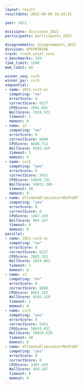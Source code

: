 ```yaml
---
layout: result
resultdate: 2022-08-08 10:24:15

year: 2022

divisions: divisions_2022
participants: participants_2022

disagreements: disagreements_2022
division: UFFPDTNIRA
track: track_unsat_core
n_benchmarks: 319
time_limit: 1200
mem_limit: 60

winner_seq: cvc5
winner_par: cvc5
sequential:
- name: 2021-cvc5-uc
  competing: "no"
  errorScore: 0
  correctScore: 6227
  CPUScore: 2001.841
  WallScore: 2024.922
  timeout: 1
  memout: 0
- name: z3
  competing: "no"
  errorScore: 0
  correctScore: 6060
  CPUScore: 6600.712
  WallScore: 6593.459
  timeout: 2
  memout: 0
- name: cvc5
  competing: "yes"
  errorScore: 0
  correctScore: 5451
  CPUScore: 59026.731
  WallScore: 59031.209
  timeout: 48
  memout: 0
- name: UltimateEliminator+MathSAT
  competing: "yes"
  errorScore: 0
  correctScore: 0
  CPUScore: 1487.343
  WallScore: 904.167
  timeout: 0
  memout: 0
parallel:
- name: 2021-cvc5-uc
  competing: "no"
  errorScore: 0
  correctScore: 6227
  CPUScore: 2002.351
  WallScore: 2024.862
  timeout: 1
  memout: 0
- name: z3
  competing: "no"
  errorScore: 0
  correctScore: 6060
  CPUScore: 6601.192
  WallScore: 6593.319
  timeout: 2
  memout: 0
- name: cvc5
  competing: "yes"
  errorScore: 0
  correctScore: 5451
  CPUScore: 59033.631
  WallScore: 59029.529
  timeout: 48
  memout: 0
- name: UltimateEliminator+MathSAT
  competing: "yes"
  errorScore: 0
  correctScore: 0
  CPUScore: 1487.343
  WallScore: 904.167
  timeout: 0
  memout: 0
---
```

